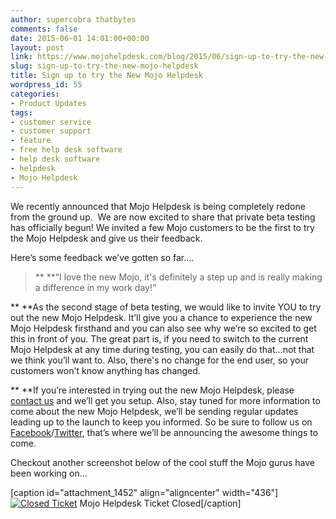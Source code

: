 ```yaml
---
author: supercobra thatbytes
comments: false
date: 2015-06-01 14:01:00+00:00
layout: post
link: https://www.mojohelpdesk.com/blog/2015/06/sign-up-to-try-the-new-mojo-helpdesk/
slug: sign-up-to-try-the-new-mojo-helpdesk
title: Sign up to try the New Mojo Helpdesk
wordpress_id: 55
categories:
- Product Updates
tags:
- customer service
- customer support
- feature
- free help desk software
- help desk software
- helpdesk
- Mojo Helpdesk
---
```


We recently announced that Mojo Helpdesk is being completely redone from the ground up.  We are now excited to share that private beta testing has officially begun! We invited a few Mojo customers to be the first to try the Mojo Helpdesk and give us their feedback.


Here’s some feedback we’ve gotten so far….


<blockquote>** **“I love the new Mojo, it's definitely a step up and is really making a difference in my work day!”</blockquote>


** **As the second stage of beta testing, we would like to invite YOU to try out the new Mojo Helpdesk. It’ll give you a chance to experience the new Mojo Helpdesk firsthand and you can also see why we’re so excited to get this in front of you. The great part is, if you need to switch to the current Mojo Helpdesk at any time during testing, you can easily do that...not that we think you’ll want to. Also, there's no change for the end user, so your customers won't know anything has changed.

** **If you’re interested in trying out the new Mojo Helpdesk, please [contact us](https://help.mojohelpdesk.com/mytickets/create#/ticket-form/22393) and we’ll get you setup. Also, stay tuned for more information to come about the new Mojo Helpdesk, we’ll be sending regular updates leading up to the launch to keep you informed. So be sure to follow us on [Facebook](https://www.facebook.com/MojoHelpdesk)/[Twitter](https://twitter.com/mojohelpdesk), that’s where we’ll be announcing the awesome things to come.


Checkout another screenshot below of the cool stuff the Mojo gurus have been working on...












[caption id="attachment_1452" align="aligncenter" width="436"][![Closed Ticket](http://www.mojohelpdesk.com/blog/wordpress/wp-content/uploads/2015/06/Closed-Ticket.png)](http://www.mojohelpdesk.com/blog/wordpress/wp-content/uploads/2015/06/Closed-Ticket.png) Mojo Helpdesk Ticket Closed[/caption]





